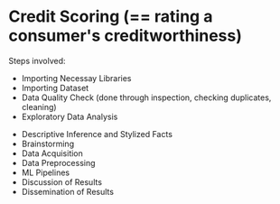 


# Credit Scoring (== rating a consumer's creditworthiness)
Steps involved:
* Importing Necessay Libraries
* Importing Dataset
* Data Quality Check (done through inspection, checking duplicates, cleaning)
* Exploratory Data Analysis

- Descriptive Inference and Stylized Facts
- Brainstorming
- Data Acquisition
- Data Preprocessing
- ML Pipelines
- Discussion of Results
- Dissemination of Results







